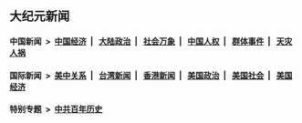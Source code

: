## 大纪元新闻

#### 中国新闻 &nbsp;>&nbsp; [中国经济](indexes/ncid283/README.md?07180045) &nbsp;| &nbsp; [大陆政治](indexes/ncid277/README.md?07180045) &nbsp;| &nbsp; [社会万象](indexes/ncid282/README.md?07180045) &nbsp;| &nbsp; [中国人权](indexes/ncid278/README.md?07180045) &nbsp;| &nbsp; [群体事件](indexes/ncid279/README.md?07180045) &nbsp;| &nbsp; [天灾人祸](indexes/ncid280/README.md?07180045)

#### 国际新闻 &nbsp;>&nbsp; [美中关系](indexes/nf1412576/README.md?07180045) &nbsp;| &nbsp; [台湾新闻](indexes/ncid1349361/README.md?07180045) &nbsp;| &nbsp; [香港新闻](indexes/ncid1349362/README.md?07180045) &nbsp;| &nbsp; [美国政治](indexes/ncid1078159/README.md?07180045) &nbsp;| &nbsp; [美国社会](indexes/ncid1078160/README.md?07180045) &nbsp;| &nbsp; [美国经济](indexes/ncid1078158/README.md?07180045)

#### 特别专题 &nbsp;>&nbsp; [中共百年历史](https://github.com/easy2view/epoch-special/blob/master/README.md?07180045)  
